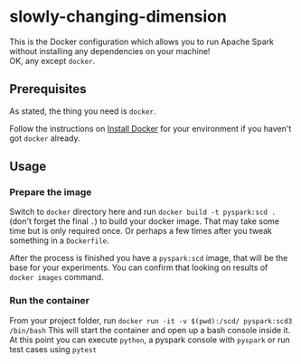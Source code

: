 
# slowly-changing-dimension

This is the Docker configuration which allows you to run Apache Spark without installing any dependencies on your machine!<br/>
OK, any except `docker`.

## Prerequisites

As stated, the thing you need is `docker`.

Follow the instructions on [Install Docker](https://docs.docker.com/engine/installation/) for your environment if you haven't got `docker` already.

## Usage

### Prepare the image

Switch to `docker` directory here and run `docker build -t pyspark:scd .` (don't forget the final `.`) to build your docker image. That may take some time but is only required once. Or perhaps a few times after you tweak something in a `Dockerfile`.

After the process is finished you have a `pyspark:scd` image, that will be the base for your experiments. You can confirm that looking on results of `docker images` command.

### Run the container

From your project folder, run `docker run -it -v $(pwd):/scd/ pyspark:scd3 /bin/bash`
This will start the container and open up a bash console inside it.
At this point you can execute `python`, a pyspark console with `pyspark` or run test cases using `pytest`
